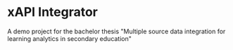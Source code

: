 # xAPI Integrator
A demo project for the bachelor thesis "Multiple source data integration for learning analytics in secondary education"
